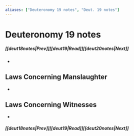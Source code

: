 ```yaml
---
aliases: ["Deuteronomy 19 notes", "Deut. 19 notes"]
---
```

# Deuteronomy 19 notes
##### <span class=arrow-left></span>[[deut18notes|Prev]]<span class=navigation-separator></span>[[deut19|Read]]<span class=navigation-separator></span>[[deut20notes|Next]]<span class=arrow-right></span>
- 
## Laws Concerning Manslaughter
- 
## Laws Concerning Witnesses
- 
##### <span class=arrow-left></span>[[deut18notes|Prev]]<span class=navigation-separator></span>[[deut19|Read]]<span class=navigation-separator></span>[[deut20notes|Next]]<span class=arrow-right></span>